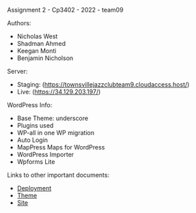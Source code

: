 Assignment 2 - Cp3402 - 2022 - team09

Authors:
- Nicholas West
- Shadman Ahmed
- Keegan Monti
- Benjamin Nicholson

Server:
- Staging: (https://townsvillejazzclubteam9.cloudaccess.host/)
- Live: (https://34.129.203.197/)

WordPress Info:
- Base Theme: underscore
- Plugins used
- WP-all in one WP migration
- Auto Login
- MapPress Maps for WordPress
- WordPress Importer 
- Wpforms Lite

Links to other important documents:
- [Deployment](https://github.com/cp3402-students/cp3402-2022-1-site-team09/blob/main/deployment.md)
- [Theme](https://github.com/cp3402-students/cp3402-2022-1-site-team09/blob/main/Theme.md)
- [Site](https://github.com/cp3402-students/cp3402-2022-1-site-team09/blob/19d6e4fbd5567a2cb04c0c260dc9a92dfa0bb7fd/Site.md)

